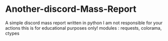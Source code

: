 # Another-discord-Mass-Report
A simple discord mass report written in python 
I am not responsible for your actions this is for educational purposes only!
modules : requests, colorama, ctypes
